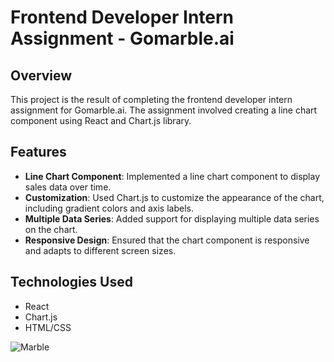 # Frontend Developer Intern Assignment - Gomarble.ai

## Overview

This project is the result of completing the frontend developer intern assignment for Gomarble.ai. The assignment involved creating a line chart component using React and Chart.js library.

## Features

- **Line Chart Component**: Implemented a line chart component to display sales data over time.
- **Customization**: Used Chart.js to customize the appearance of the chart, including gradient colors and axis labels.
- **Multiple Data Series**: Added support for displaying multiple data series on the chart.
- **Responsive Design**: Ensured that the chart component is responsive and adapts to different screen sizes.

## Technologies Used

- React
- Chart.js
- HTML/CSS

![Marble](https://github.com/Vk4011/Marble/assets/97166893/1402e38d-3804-483b-894a-bb4ae6a653fa)
